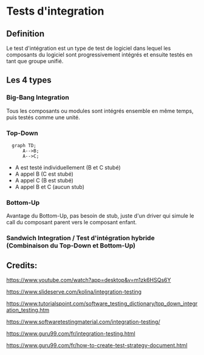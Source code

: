 # Tests d'integration

## Definition

Le test d'intégration est un type de test de logiciel dans lequel les composants du logiciel sont progressivement intégrés et ensuite testés en tant que groupe unifié.


## Les 4 types

### Big-Bang Integration

Tous les composants ou modules sont intégrés ensemble en même temps, puis testés comme une unité.

### Top-Down

```mermaid
  graph TD;
      A-->B;
      A-->C;
```

- A est testé individuellement (B et C stubé)
- A appel B (C est stubé)
- A appel C (B est stubé)
- A appel B et C (aucun stub)

### Bottom-Up

Avantage du Bottom-Up, pas besoin de stub, juste d'un driver qui simule le call du composant parent vers le composant enfant.


### Sandwich Integration / Test d'intégration hybride (Combinaison du Top-Down et Bottom-Up)




## Credits:

https://www.youtube.com/watch?app=desktop&v=m1zk6HSQs6Y

https://www.slideserve.com/kolina/integration-testing

https://www.tutorialspoint.com/software_testing_dictionary/top_down_integration_testing.htm

https://www.softwaretestingmaterial.com/integration-testing/

https://www.guru99.com/fr/integration-testing.html

https://www.guru99.com/fr/how-to-create-test-strategy-document.html
